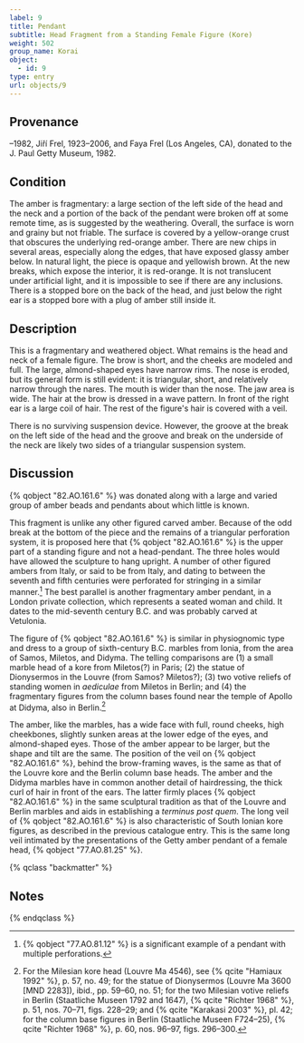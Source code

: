 ```yaml
---
label: 9
title: Pendant
subtitle: Head Fragment from a Standing Female Figure (Kore)
weight: 502
group_name: Korai
object:
  - id: 9
type: entry
url: objects/9
---
```


## Provenance

–1982, Jiří Frel, 1923–2006, and Faya Frel (Los Angeles, CA), donated to the J. Paul Getty Museum, 1982.

## Condition

The amber is fragmentary: a large section of the left side of the head and the neck and a portion of the back of the pendant were broken off at some remote time, as is suggested by the weathering. Overall, the surface is worn and grainy but not friable. The surface is covered by a yellow-orange crust that obscures the underlying red-orange amber. There are new chips in several areas, especially along the edges, that have exposed glassy amber below. In natural light, the piece is opaque and yellowish brown. At the new breaks, which expose the interior, it is red-orange. It is not translucent under artificial light, and it is impossible to see if there are any inclusions. There is a stopped bore on the back of the head, and just below the right ear is a stopped bore with a plug of amber still inside it.

## Description

This is a fragmentary and weathered object. What remains is the head and neck of a female figure. The brow is short, and the cheeks are modeled and full. The large, almond-shaped eyes have narrow rims. The nose is eroded, but its general form is still evident: it is triangular, short, and relatively narrow through the nares. The mouth is wider than the nose. The jaw area is wide. The hair at the brow is dressed in a wave pattern. In front of the right ear is a large coil of hair. The rest of the figure's hair is covered with a veil.

There is no surviving suspension device. However, the groove at the break on the left side of the head and the groove and break on the underside of the neck are likely two sides of a triangular suspension system.

## Discussion

{% qobject "82.AO.161.6" %} was donated along with a large and varied group of amber beads and pendants about which little is known.

This fragment is unlike any other figured carved amber. Because of the odd break at the bottom of the piece and the remains of a triangular perforation system, it is proposed here that {% qobject "82.AO.161.6" %} is the upper part of a standing figure and not a head-pendant. The three holes would have allowed the sculpture to hang upright. A number of other figured ambers from Italy, or said to be from Italy, and dating to between the seventh and fifth centuries were perforated for stringing in a similar manner.[^1] The best parallel is another fragmentary amber pendant, in a London private collection, which represents a seated woman and child. It dates to the mid-seventh century B.C. and was probably carved at Vetulonia.

The figure of {% qobject "82.AO.161.6" %} is similar in physiognomic type and dress to a group of sixth-century B.C. marbles from Ionia, from the area of Samos, Miletos, and Didyma. The telling comparisons are (1) a small marble head of a kore from Miletos(?) in Paris; (2) the statue of Dionysermos in the Louvre (from Samos? Miletos?); (3) two votive reliefs of standing women in *aediculae* from Miletos in Berlin; and (4) the fragmentary figures from the column bases found near the temple of Apollo at Didyma, also in Berlin.[^2]

The amber, like the marbles, has a wide face with full, round cheeks, high cheekbones, slightly sunken areas at the lower edge of the eyes, and almond-shaped eyes. Those of the amber appear to be larger, but the shape and tilt are the same. The position of the veil on {% qobject "82.AO.161.6" %}, behind the brow-framing waves, is the same as that of the Louvre kore and the Berlin column base heads. The amber and the Didyma marbles have in common another detail of hairdressing, the thick curl of hair in front of the ears. The latter firmly places {% qobject "82.AO.161.6" %} in the same sculptural tradition as that of the Louvre and Berlin marbles and aids in establishing a *terminus post quem*. The long veil of {% qobject "82.AO.161.6" %} is also characteristic of South Ionian kore figures, as described in the previous catalogue entry. This is the same long veil intimated by the presentations of the Getty amber pendant of a female head, {% qobject "77.AO.81.25" %}.

{% qclass "backmatter" %}
## Notes
{% endqclass %}

[^1]: {% qobject "77.AO.81.12" %} is a significant example of a pendant with multiple perforations.

[^2]: For the Milesian kore head (Louvre Ma 4546), see {% qcite "Hamiaux 1992" %}, p. 57, no. 49; for the statue of Dionysermos (Louvre Ma 3600 [MND 2283]), ibid., pp. 59–60, no. 51; for the two Milesian votive reliefs in Berlin (Staatliche Museen 1792 and 1647), {% qcite "Richter 1968" %}, p. 51, nos. 70–71, figs. 228–29; and {% qcite "Karakasi 2003" %}, pl. 42; for the column base figures in Berlin (Staatliche Museen F724–25), {% qcite "Richter 1968" %}, p. 60, nos. 96–97, figs. 296–300.
